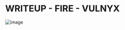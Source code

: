 # WRITEUP - FIRE - VULNYX

![image](https://github.com/user-attachments/assets/4047d399-d6a3-40e4-9bb0-4375b62bc43e)
<!--
## Scanning Network
Realizamos un reconocimiento de la red para determinar la IP objetivo.
```shell
sudo netdiscover -r 192.168.1.0/24
```
Encontramos la ip 192.168.1.105 y pasamos a identificar los diferentes puertos abiertos que pueda tener la máquina.
```shell
nmap -p- --open -sS --min-rate 5000 -n -Pn 192.168.1.105 -oN firstNmap.txt
```
    PORT    STATE
    21      Open
    22      Open
    80      Open
    9090    Open
Una vez identificados los puertos, realizamos un segundo escaneo más intrusivo en el que le ejecutamos una serie de scripts por defecto y un reconocimiento de versiones de los servicios para determinar posibles vectores de ataque.
```shell
nmap -p 21,22,80,9090 -sVC 192.168.1.105 -oN secondNmap.txt
```

    PORT     STATE SERVICE         VERSION
    21/tcp   open  ftp             pyftpdlib 1.5.7
    | ftp-anon: Anonymous FTP login allowed (FTP code 230)
    |_-rw-r--r--   1 root     root      4442576 Sep 29  2023 backup.zip
    | ftp-syst: 
    |   STAT: 
    | FTP server status:
    |  Connected to: 192.168.1.105:21
    |  Waiting for username.
    |  TYPE: ASCII; STRUcture: File; MODE: Stream
    |  Data connection closed.
    |_End of status.
    22/tcp   open  ssh             OpenSSH 8.4p1 Debian 5+deb11u1 (protocol 2.0)
    | ssh-hostkey: 
    |   3072 f0:e6:24:fb:9e:b0:7a:1a:bd:f7:b1:85:23:7f:b1:6f (RSA)
    |   256 99:c8:74:31:45:10:58:b0:ce:cc:63:b4:7a:82:57:3d (ECDSA)
    |_  256 60:da:3e:31:38:fa:b5:49:ab:48:c3:43:2c:9f:d1:32 (ED25519)
    80/tcp   open  http            Apache httpd 2.4.56 ((Debian))
    |_http-server-header: Apache/2.4.56 (Debian)
    |_http-title: Apache2 Debian Default Page: It works
    9090/tcp open  ssl/zeus-admin?
    | ssl-cert: Subject: commonName=fire/organizationName=b8029c6b7a9c4c7d93fed3a3c6ab94bc
    | Subject Alternative Name: IP Address:127.0.0.1, DNS:localhost
    | Not valid before: 2024-12-27T10:32:25
    |_Not valid after:  2025-12-27T10:32:25
    |_ssl-date: TLS randomness does not represent time

Encontramos varios puertos abiertos, ya de primeras conseguimos ver gracias a los scripts por defecto lanzados en el nmap, que por el puerto 21 (FTP), podemos logearnos con el usuario "anonymous" sin credenciales y podemos decargarnos un comprimido "backup.zip"

Aunque antes de esto, mientras se estaba ejecutando el segundo nmap, revisamos los dos servicios web. En el puerto 80 (HTTP) se hospeda la página principal de un servicio Apache. En este caso, optamos a realizar un dirbuster por el servicio para poder determinar diferentes directorios. Mientras tanto, visitamos el otro servicio web que parece tratarse de HTTPS. En este servicio vemos una aplicación llamada: Cockpit. El cuál es una aplicación de administración de equipos de forma remota: https://cockpit-project.org/.

<img src=https://github.com/Koh4kU/Writeups/blob/main/Vulnyx/Fire/Content/webpage_cockpit.png>

Probamos diferentes cosas en el login de la página, pero no parece ser vulnerable a nada.

Ahora sí, toca pasar al servicio FTP y ver qué es eso de backup.zip. Nos lo descargamos fácilmente con wget:

```shell
wget ftp://191.168.1.105:21/backup.zip
```
<img src=https://github.com/Koh4kU/Writeups/blob/main/Vulnyx/Fire/Content/ftp_backupZIP.png>

Descomprimimos el archivo:
```shell
unzip backup.zip
```
## Exploitation
Se nos creará un directorio mozilla en el que se habrán descomprimido los archivos. Realizando un pequeño análisis, nons encontramos con un archivo logins.json con contraseñas en él. Además, en la base de datos key4.db, obtenemos otros valores asociados a contraseñas. El directorio está plagado de archivos que nos pueden ir dando diferente información, aunque para este caso, es perder el tiempo intentando descifrar todo el contenido, intentar reestablecer las bases de datos y demás, que no es poco.

<img src=https://github.com/Koh4kU/Writeups/blob/main/Vulnyx/Fire/Content/logins_json.png>

<img src=https://github.com/Koh4kU/Writeups/blob/main/Vulnyx/Fire/Content/key4_dump.png>

Si conocemos un poco cómo está gestionado firefox desde linux, encontraremos el arbol de directorios y arhcivos muy parecido a lo que tiene nuestro propio firefox, entre eso y el nombre de la capeta principal "mozilla/firefox" podemos suponer que es un backup de todas las configuraciones del navegador mozilla firefox. Una vez que sabemos esto, es fácil asumir el siguiente paso, importar las contraseñas antiguas a nuestro propio navegador. Para esto con una simple búsqueda encuentras que los dos únicos archivos necesarios para esto son: key3.db (en nuestro caso key4.db) y el famoso logins.json. Si visualizamos nuestro almacén de contraseñas, veremos que está vacio (a no ser que tengáis contraseñas guardadas aquí, que después de ver este writeup, seguro que se os quitan las ganas de guardar contraseñas en el navegador).

Antes:
<img src=https://github.com/Koh4kU/Writeups/blob/main/Vulnyx/Fire/Content/firefox_passwords_blank.png>

Después de importar los dos ficheros a nuestro perfil de Firefox:
<img src=https://github.com/Koh4kU/Writeups/blob/main/Vulnyx/Fire/Content/marco_password_firefox.png>

Tenemos a marco y unas posibles credenciales. Probamos estas credenciales en el login de Cockpit.

<img src=https://github.com/Koh4kU/Writeups/blob/main/Vulnyx/Fire/Content/login_credencialesMarco.png>

Voila! Tenemos acceso a la consola de management de cockpit.

<img src=https://github.com/Koh4kU/Writeups/blob/main/Vulnyx/Fire/Content/cockpit_system.png>

Una vez dentro, ojeamos un poco y vemos una pestaña llamada "Terminal", que nos abre una terminal interactiva dentro del sistema. Y obtenemos la flag de marco:

<img src=https://github.com/Koh4kU/Writeups/blob/main/Vulnyx/Fire/Content/flag_user.txt>

## Privilege Escalation
Ahora, intentaremos acceder a root para conseguir la última flag y así comprometer completamente el sistema.
```
sudo -l
```
<img src=https://github.com/Koh4kU/Writeups/blob/main/Vulnyx/Fire/Content/sudo-l.png>

Observamos que tenemos permisos de utilizar units como root y sin contraseña. Analizamos qué hace units y cómo podemos realizar el escalado de privilegios a root.

<img src=https://github.com/Koh4kU/Writeups/blob/main/Vulnyx/Fire/Content/units-h.png>

Units -h ofrece un pequeño manual de su uso, ejecutamos !/bin/bash y tenemos una shell de root:

<img src=https://github.com/Koh4kU/Writeups/blob/main/Vulnyx/Fire/Content/binBash_units-h.png>

Tenemos una shell como root y obtenemos su flag.

<img src=https://github.com/Koh4kU/Writeups/blob/main/Vulnyx/Fire/Content/root_whoami.png>

<img src=https://github.com/Koh4kU/Writeups/blob/main/Vulnyx/Fire/Content/flag_root.png>
-->
